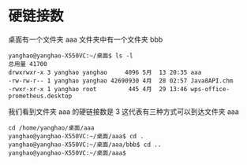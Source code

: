 # 硬链接数

桌面有一个文件夹 aaa 文件夹中有一个文件夹 bbb
```
yanghao@yanghao-X550VC:~/桌面$ ls -l
总用量 41700
drwxrwxr-x 3 yanghao yanghao     4096 5月  13 20:35 aaa
-rw-rw-r-- 1 yanghao yanghao 42690930 4月  28 02:57 Java8API.chm
-rwxr-xr-x 1 yanghao root         445 4月  29 13:46 wps-office-prometheus.desktop
```

我们看到文件夹 aaa 的硬链接数是 3 这代表有三种方式可以到达文件夹 aaa 

```
cd /home/yanghao/桌面/aaa
yanghao@yanghao-X550VC:~/桌面/aaa$ cd .
yanghao@yanghao-X550VC:~/桌面/aaa/bbb$ cd ..
yanghao@yanghao-X550VC:~/桌面/aaa$ 

```